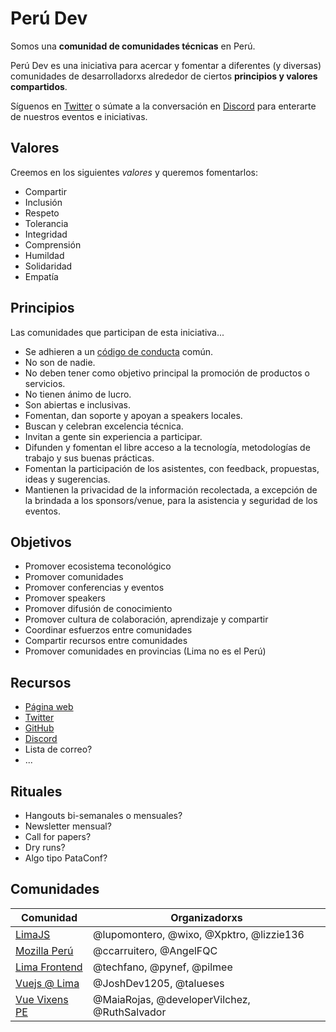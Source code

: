 # Perú Dev

Somos una **comunidad de comunidades técnicas** en Perú.

Perú Dev es una iniciativa para acercar y fomentar a diferentes (y diversas)
comunidades de desarrolladorxs alrededor de ciertos **principios y valores
compartidos**.

Síguenos en [Twitter](https://twitter.com/peru_dev) o súmate a la conversación
en [Discord](https://discord.gg/8UhsHq3) para enterarte de nuestros eventos e
iniciativas.

## Valores

Creemos en los siguientes _valores_ y queremos fomentarlos:

* Compartir
* Inclusión
* Respeto
* Tolerancia
* Integridad
* Comprensión
* Humildad
* Solidaridad
* Empatía

## Principios

Las comunidades que participan de esta iniciativa...

* Se adhieren a un [código de conducta](https://es.confcodeofconduct.com/) común.
* No son de nadie.
* No deben tener como objetivo principal la promoción de productos o servicios.
* No tienen ánimo de lucro.
* Son abiertas e inclusivas.
* Fomentan, dan soporte y apoyan a speakers locales.
* Buscan y celebran excelencia técnica.
* Invitan a gente sin experiencia a participar.
* Difunden y fomentan el libre acceso a la tecnología, metodologías de trabajo y
  sus buenas prácticas.
* Fomentan la participación de los asistentes, con feedback, propuestas, ideas y
  sugerencias.
* Mantienen la privacidad de la información recolectada, a excepción de la
  brindada a los sponsors/venue, para la asistencia y seguridad de los eventos.

## Objetivos

* Promover ecosistema teconológico
* Promover comunidades
* Promover conferencias y eventos
* Promover speakers
* Promover difusión de conocimiento
* Promover cultura de colaboración, aprendizaje y compartir
* Coordinar esfuerzos entre comunidades
* Compartir recursos entre comunidades
* Promover comunidades en provincias (Lima no es el Perú)

## Recursos

* [Página web](https://peru-dev.org)
* [Twitter](https://twitter.com/peru_dev)
* [GitHub](https://github.com/peru-dev)
* [Discord](https://discord.gg/8UhsHq3)
* Lista de correo?
* ...

## Rituales

* Hangouts bi-semanales o mensuales?
* Newsletter mensual?
* Call for papers?
* Dry runs?
* Algo tipo PataConf?

## Comunidades

| Comunidad | Organizadorxs |
|-----------|---------------|
| [LimaJS](https://limajs.org) | @lupomontero, @wixo, @Xpktro, @lizzie136 |
| [Mozilla Perú](http://www.mozilla.pe/) | @ccarruitero, @AngelFQC |
| [Lima Frontend](https://limafrontend.org/) | @techfano, @pynef, @pilmee |
| [Vuejs @ Lima](https://www.meetup.com/Vuejs-Lima/) | @JoshDev1205, @talueses |
| [Vue Vixens PE](https://twitter.com/vuevixensPE) | @MaiaRojas, @developerVilchez, @RuthSalvador |
